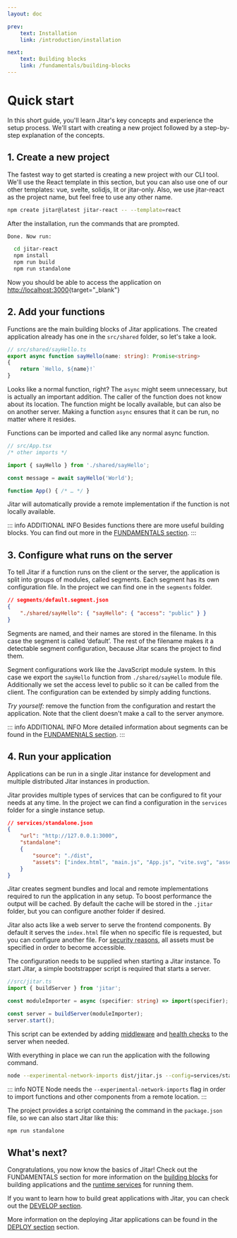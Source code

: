 ```yaml
---
layout: doc

prev:
    text: Installation
    link: /introduction/installation

next:
    text: Building blocks
    link: /fundamentals/building-blocks
---
```


# Quick start

In this short guide, you'll learn Jitar's key concepts and experience the setup process. We'll start with creating a new project followed by a step-by-step explanation of the concepts.

## 1. Create a new project

The fastest way to get started is creating a new project with our CLI tool. We'll use the React template in this section, but you can also use one of our other templates: vue, svelte, solidjs, lit or jitar-only. Also, we use jitar-react as the project name, but feel free to use any other name.

```bash
npm create jitar@latest jitar-react -- --template=react
```

After the installation, run the commands that are prompted.

```bash
Done. Now run:

  cd jitar-react
  npm install
  npm run build
  npm run standalone
```

Now you should be able to access the application on [http://localhost:3000](http://localhost:3000){target="_blank"}

## 2. Add your functions

Functions are the main building blocks of Jitar applications. The created application already has one in the `src/shared` folder, so let's take a look.

```ts
// src/shared/sayHello.ts
export async function sayHello(name: string): Promise<string>
{
    return `Hello, ${name}!`
}
```


Looks like a normal function, right? The `async` might seem unnecessary, but is actually an important addition. The caller of the function does not know about its location. The function might be locally available, but can also be on another server. Making a function `async` ensures that it can be run, no matter where it resides.

Functions can be imported and called like any normal async function.

```ts
// src/App.tsx
/* other imports */

import { sayHello } from './shared/sayHello';

const message = await sayHello('World');

function App() { /* … */ }
```

Jitar will automatically provide a remote implementation if the function is not locally available.

::: info ADDITIONAL INFO
Besides functions there are more useful building blocks. You can find out more in the [FUNDAMENTALS section](../fundamentals/building-blocks.md).
:::

## 3. Configure what runs on the server

To tell Jitar if a function runs on the client or the server, the application is split into groups of modules, called segments. Each segment has its own configuration file. In the project we can find one in the `segments` folder.

```json
// segments/default.segment.json
{
    "./shared/sayHello": { "sayHello": { "access": "public" } }
}
```

Segments are named, and their names are stored in the filename. In this case the segment is called ‘default’. The rest of the filename makes it a detectable segment configuration, because Jitar scans the project to find them.

Segment configurations work like the JavaScript module system. In this case we export the `sayHello` function from `./shared/sayHello` module file. Additionally we set the access level to public so it can be called from the client. The configuration can be extended by simply adding functions.

*Try yourself:* remove the function from the configuration and restart the application. Note that the client doesn't make a call to the server anymore.

::: info ADDITIONAL INFO
More detailed information about segments can be found in the [FUNDAMENtALS section](../fundamentals/building-blocks.md#segments).
:::

## 4. Run your application

Applications can be run in a single Jitar instance for development and multiple distributed Jitar instances in production.

Jitar provides multiple types of services that can be configured to fit your needs at any time. In the project we can find a configuration in the `services` folder for a single instance setup.

```json
// services/standalone.json
{
    "url": "http://127.0.0.1:3000",
    "standalone":
    {
        "source": "./dist",
        "assets": ["index.html", "main.js", "App.js", "vite.svg", "assets/**/*"]
    }
}
```

Jitar creates segment bundles and local and remote implementations required to run the application in any setup. To boost performance the output will be cached. By default the cache will be stored in the `.jitar` folder, but you can configure another folder if desired.

Jitar also acts like a web server to serve the frontend components. By default it serves the `index.html` file when no specific file is requested, but you can configure another file. For [security reasons](../develop/security.md#file-access-protection), all assets must be specified in order to become accessible.

The configuration needs to be supplied when starting a Jitar instance. To start Jitar, a simple bootstrapper script is required that starts a server.

```ts
//src/jitar.ts
import { buildServer } from 'jitar';

const moduleImporter = async (specifier: string) => import(specifier);

const server = buildServer(moduleImporter);
server.start();
```

This script can be extended by adding [middleware](../develop/middleware.md) and [health checks](../deploy/health-checks.md) to the server when needed.

With everything in place we can run the application with the following command.

```bash
node --experimental-network-imports dist/jitar.js --config=services/standalone.json
```

::: info NOTE
Node needs the `--experimental-network-imports` flag in order to import functions and other components from a remote location.
:::

The project provides a script containing the command in the `package.json` file, so we can also start Jitar like this:

```bash
npm run standalone
```

## What's next?

Congratulations, you now know the basics of Jitar! Check out the FUNDAMENTALS section for more information on the [building blocks](../fundamentals/building-blocks.md) for building applications and the [runtime services](../fundamentals/runtime-services.md) for running them.

If you want to learn how to build great applications with Jitar, you can check out the [DEVELOP section](../develop/application-structure.md).

More information on the deploying Jitar applications can be found in the [DEPLOY section](../deploy/segmentation.md) section.
